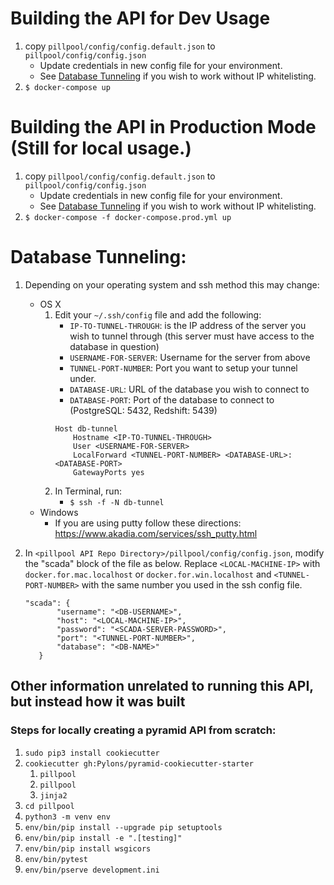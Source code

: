 # Building the API for Dev Usage
1. copy `pillpool/config/config.default.json` to `pillpool/config/config.json`
    - Update credentials in new config file for your environment.
    - See [Database Tunneling](#database-tunneling) if you wish to work without IP whitelisting.
2. `$ docker-compose up`

# Building the API in Production Mode (Still for local usage.)
1. copy `pillpool/config/config.default.json` to `pillpool/config/config.json`
    - Update credentials in new config file for your environment.
    - See [Database Tunneling](#database-tunneling) if you wish to work without IP whitelisting.
2. `$ docker-compose -f docker-compose.prod.yml up`

# Database Tunneling:
1. Depending on your operating system and ssh method this may change:
    - OS X
        1.  Edit your `~/.ssh/config` file and add the following:
            - `IP-TO-TUNNEL-THROUGH`: is the IP address of the server you wish to tunnel through (this server must have access to the database in question)
            - `USERNAME-FOR-SERVER`: Username for the server from above
            - `TUNNEL-PORT-NUMBER`: Port you want to setup your tunnel under.
            - `DATABASE-URL`: URL of the database you wish to connect to
            - `DATABASE-PORT`: Port of the database to connect to (PostgreSQL: 5432, Redshift: 5439)
            ```
            Host db-tunnel
                Hostname <IP-TO-TUNNEL-THROUGH>
                User <USERNAME-FOR-SERVER>
                LocalForward <TUNNEL-PORT-NUMBER> <DATABASE-URL>:<DATABASE-PORT>
                GatewayPorts yes
            ```
        2. In Terminal, run:
            - `$ ssh -f -N db-tunnel`
    - Windows
        - If you are using putty follow these directions: https://www.akadia.com/services/ssh_putty.html

2. In `<pillpool API Repo Directory>/pillpool/config/config.json`, modify the "scada" block of the file as below. Replace `<LOCAL-MACHINE-IP>` with `docker.for.mac.localhost` or `docker.for.win.localhost` and `<TUNNEL-PORT-NUMBER>` with the same number you used in the ssh config file.
     ```
     "scada": {
            "username": "<DB-USERNAME>",
            "host": "<LOCAL-MACHINE-IP>",
            "password": "<SCADA-SERVER-PASSWORD>",
            "port": "<TUNNEL-PORT-NUMBER>",
            "database": "<DB-NAME>"
        }
     ```

## Other information unrelated to running this API, but instead how it was built
### Steps for locally creating a pyramid API from scratch:
1. `sudo pip3 install cookiecutter`
2. `cookiecutter gh:Pylons/pyramid-cookiecutter-starter`
    1. `pillpool`
    2. `pillpool`
    3. `jinja2`
3. `cd pillpool`
4. `python3 -m venv env`
5. `env/bin/pip install --upgrade pip setuptools`
6. `env/bin/pip install -e ".[testing]"`
7. `env/bin/pip install wsgicors`
8. `env/bin/pytest`
9. `env/bin/pserve development.ini`
